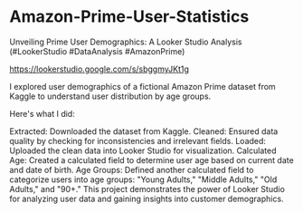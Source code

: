 # Amazon-Prime-User-Statistics
Unveiling Prime User Demographics: A Looker Studio Analysis  (#LookerStudio #DataAnalysis #AmazonPrime)

https://lookerstudio.google.com/s/sbggmyJKt1g

I explored user demographics of a fictional Amazon Prime dataset from Kaggle to understand user distribution by age groups.

Here's what I did:

Extracted: Downloaded the dataset from Kaggle.
Cleaned: Ensured data quality by checking for inconsistencies and irrelevant fields.
Loaded: Uploaded the clean data into Looker Studio for visualization.
Calculated Age: Created a calculated field to determine user age based on current date and date of birth.
Age Groups: Defined another calculated field to categorize users into age groups: "Young Adults," "Middle Adults," "Old Adults," and "90+."
This project demonstrates the power of Looker Studio for analyzing user data and gaining insights into customer demographics.
